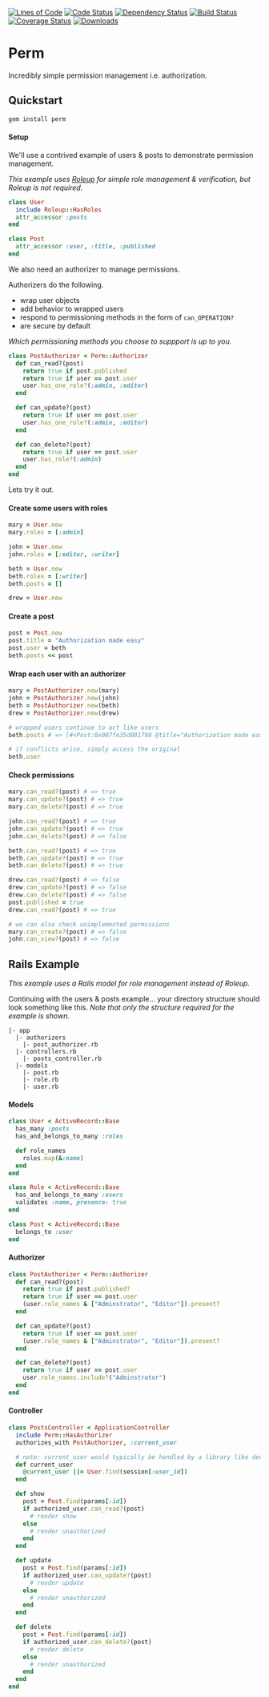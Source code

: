 [![Lines of Code](http://img.shields.io/badge/lines_of_code-49-brightgreen.svg?style=flat)](http://blog.codinghorror.com/the-best-code-is-no-code-at-all/)
[![Code Status](http://img.shields.io/codeclimate/github/hopsoft/perm.svg?style=flat)](https://codeclimate.com/github/hopsoft/perm)
[![Dependency Status](http://img.shields.io/gemnasium/hopsoft/perm.svg?style=flat)](https://gemnasium.com/hopsoft/perm)
[![Build Status](http://img.shields.io/travis/hopsoft/perm.svg?style=flat)](https://travis-ci.org/hopsoft/perm)
[![Coverage Status](https://img.shields.io/coveralls/hopsoft/perm.svg?style=flat)](https://coveralls.io/r/hopsoft/perm?branch=master)
[![Downloads](http://img.shields.io/gem/dt/perm.svg?style=flat)](http://rubygems.org/gems/perm)

# Perm

Incredibly simple permission management i.e. authorization.

## Quickstart

```sh
gem install perm
```

#### Setup

We'll use a contrived example of users & posts to demonstrate permission management.

_This example uses [Roleup](https://github.com/hopsoft/roleup) for simple role management & verification, but Roleup is not required._

```ruby
class User
  include Roleup::HasRoles
  attr_accessor :posts
end
```

```ruby
class Post
  attr_accessor :user, :title, :published
end
```

We also need an authorizer to manage permissions.

Authorizers do the following.

- wrap user objects
- add behavior to wrapped users
- respond to permissioning methods in the form of `can_OPERATION?`
- are secure by default

_Which permissioning methods you choose to suppport is up to you._

```ruby
class PostAuthorizer < Perm::Authorizer
  def can_read?(post)
    return true if post.published
    return true if user == post.user
    user.has_one_role?(:admin, :editor)
  end

  def can_update?(post)
    return true if user == post.user
    user.has_one_role?(:admin, :editor)
  end

  def can_delete?(post)
    return true if user == post.user
    user.has_role?(:admin)
  end
end
```

Lets try it out.

#### Create some users with roles

```ruby
mary = User.new
mary.roles = [:admin]

john = User.new
john.roles = [:editor, :writer]

beth = User.new
beth.roles = [:writer]
beth.posts = []

drew = User.new
```

#### Create a post

```ruby
post = Post.new
post.title = "Authorization made easy"
post.user = beth
beth.posts << post
```

#### Wrap each user with an authorizer
```ruby
mary = PostAuthorizer.new(mary)
john = PostAuthorizer.new(john)
beth = PostAuthorizer.new(beth)
drew = PostAuthorizer.new(drew)

# wrapped users continue to act like users
beth.posts # => [#<Post:0x007fe35d081798 @title="Authorization made easy"...

# if conflicts arise, simply access the original
beth.user
```

#### Check permissions

```ruby
mary.can_read?(post) # => true
mary.can_update?(post) # => true
mary.can_delete?(post) # => true

john.can_read?(post) # => true
john.can_update?(post) # => true
john.can_delete?(post) # => false

beth.can_read?(post) # => true
beth.can_update?(post) # => true
beth.can_delete?(post) # => true

drew.can_read?(post) # => false
drew.can_update?(post) # => false
drew.can_delete?(post) # => false
post.published = true
drew.can_read?(post) # => true

# we can also check unimplemented permissions
mary.can_create?(post) # => false
john.can_view?(post) # => false
```

## Rails Example

_This example uses a Rails model for role management instead of Roleup._

Continuing with the users & posts example...
your directory structure should look something like this.
_Note that only the structure required for the example is shown._

```
|- app
  |- authorizers
    |- post_authorizer.rb
  |- controllers.rb
    |- posts_controller.rb
  |- models
    |- post.rb
    |- role.rb
    |- user.rb
```

#### Models

```ruby
class User < ActiveRecord::Base
  has_many :posts
  has_and_belongs_to_many :roles

  def role_names
    roles.map(&:name)
  end
end
```

```ruby
class Role < ActiveRecord::Base
  has_and_belongs_to_many :users
  validates :name, presence: true
end
```

```ruby
class Post < ActiveRecord::Base
  belongs_to :user
end
```

#### Authorizer

```ruby
class PostAuthorizer < Perm::Authorizer
  def can_read?(post)
    return true if post.published?
    return true if user == post.user
    (user.role_names & ["Adminstrator", "Editor"]).present?
  end

  def can_update?(post)
    return true if user == post.user
    (user.role_names & ["Adminstrator", "Editor"]).present?
  end

  def can_delete?(post)
    return true if user == post.user
    user.role_names.include?("Adminstrator")
  end
end
```

#### Controller

```ruby
class PostsController < ApplicationController
  include Perm::HasAuthorizer
  authorizes_with PostAuthorizer, :current_user

  # note: current_user would typically be handled by a library like devise
  def current_user
    @current_user ||= User.find(session[:user_id])
  end

  def show
    post = Post.find(params[:id])
    if authorized_user.can_read?(post)
      # render show
    else
      # render unauthorized
    end
  end

  def update
    post = Post.find(params[:id])
    if authorized_user.can_update?(post)
      # render update
    else
      # render unauthorized
    end
  end

  def delete
    post = Post.find(params[:id])
    if authorized_user.can_delete?(post)
      # render delete
    else
      # render unauthorized
    end
  end
end
```
